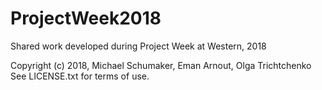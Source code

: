 # ProjectWeek2018
Shared work developed during Project Week at Western, 2018

Copyright (c) 2018, Michael Schumaker, Eman Arnout, Olga Trichtchenko
See LICENSE.txt for terms of use.
